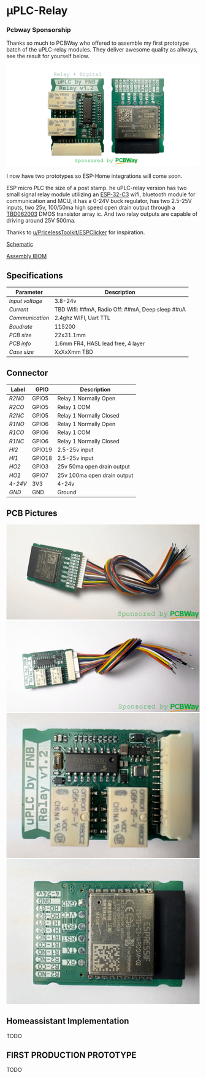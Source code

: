 ﻿# μPLC-Relay
### Pcbway Sponsorship

Thanks so much to PCBWay who offered to assemble my first prototype batch of the uPLC-relay modules. They deliver awesome quality as allways, see the result for yourself below.

![Front](./PICTURES/uplc_relay.png)

 I now have two prototypes so ESP-Home integrations will come soon.

ESP micro PLC the size of a post stamp. he uPLC-relay version  has two small signal relay module utilizing an [ESP-32-C3](./DOCUMENTATION/esp-12f_product_specification_en.pdf) wifi, bluetooth module for communication and MCU, it has a 0-24V buck regulator, has two 2.5-25V inputs, two 25v, 100/50ma high speed open drain output through a [TBD062003](./DOCUMENTATION/2304140030_TOSHIBA-TBD62003AFWG_C114084.pdf) DMOS transistor array ic. And two relay outputs are capable of driving around 25V 500ma. 

Thanks to [u/PricelessToolkit/ESPClicker](https://github.com/PricelessToolkit/ESPClicker) for inspiration.

[Schematic](./DOCUMENTATION/_schematic.pdf)


[Assembly IBOM](https://htmlpreview.github.io/?https://raw.githubusercontent.com/fredriknk/uplc/main/DOCUMENTATION/ibom.html)

## Specifications
| **Parameter**   | **Description**                                                     |
|-----------------|---------------------------------------------------------------------|
| _Input voltage_ | 3.8-24v                               |
| _Current_       | TBD Wifi: ##mA, Radio Off: ##mA, Deep sleep ##uA |  
| _Communication_ | 2.4ghz WIFI, Uart TTL                            |
| _Baudrate_      | 115200                                                              |
| _PCB size_      | 22x31.1mm                                                             |
| _PCB info_      | 1.6mm FR4, HASL lead free, 4 layer               |
| _Case size_     | XxXxXmm TBD                                                         |

## Connector

| **Label**   | **GPIO**|**Description**       |
|------------|-----|-------------------------|
|_R2NO_ | GPIO5 | Relay 1 Normally Open |
|_R2CO_ | GPIO5  | Relay 1 COM |
|_R2NC_ | GPIO5 | Relay 1 Normally Closed |
|_R1NO_ | GPIO6 | Relay 1 Normally Open |
|_R1CO_ | GPIO6  | Relay 1 COM |
|_R1NC_ | GPIO6 | Relay 1 Normally Closed |
|_HI2_ | GPIO19 | 2.5-25v input |
|_HI1_ | GPIO18 | 2.5-25v input |
|_HO2_ | GPIO3 | 25v 50ma open drain output |
|_HO1_ | GPIO7 | 25v 100ma open drain output |
|_4-24V_ | 3V3 |4-24v |
|_GND_ | GND |  Ground  |

## PCB Pictures
![Cable1](./PICTURES/u-plc-relay-cable-bottom.JPEG)
![Cable2](./PICTURES/u-plc-relay-cable-top.JPEG)
![Top](./PICTURES/IMG_0642.JPEG)
![Bottom](./PICTURES/IMG_0643.JPEG)


## Homeassistant Implementation
TODO

## FIRST PRODUCTION PROTOTYPE
TODO
